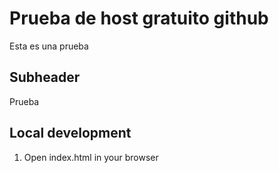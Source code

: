 # Prueba de host gratuito github
  
Esta es una prueba

## Subheader

Prueba

## Local development

1. Open index.html in your browser